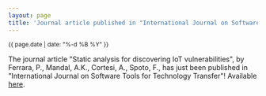 ```yaml
---
layout: page
title: 'Journal article published in "International Journal on Software Tools for Technology Transfer"'
---
```


<small>{{ page.date | date: "%-d %B %Y" }}</small>

The journal article "Static analysis for discovering IoT vulnerabilities", by Ferrara, P., Mandal, A.K., Cortesi, A., Spoto, F., has just been published in "International Journal on Software Tools for Technology Transfer"! Available [here](https://doi.org/10.1007/s10009-020-00592-x).
